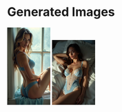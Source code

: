 # Generated Images



<img src="2025_06_25_01.webp" width="100"/> <img src="2025_06_25_02.webp" width="100"/>